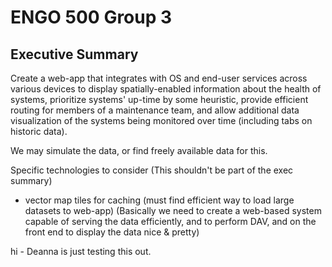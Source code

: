 # ENGO 500 Group 3

## Executive Summary

Create a web-app that integrates with OS and end-user services across various devices to display spatially-enabled information about the health of systems, prioritize systems' up-time by some heuristic, provide efficient routing for members of a maintenance team, and allow additional data visualization of the systems being monitored over time (including tabs on historic data).

We may simulate the data, or find freely available data for this.

Specific technologies to consider (This shouldn't be part of the exec summary)
- vector map tiles for caching (must find efficient way to load large datasets to web-app)
(Basically we need to create a web-based system capable of serving the data efficiently, and to perform DAV, and on the front end to display the data nice & pretty)

hi - Deanna is just testing this out.
